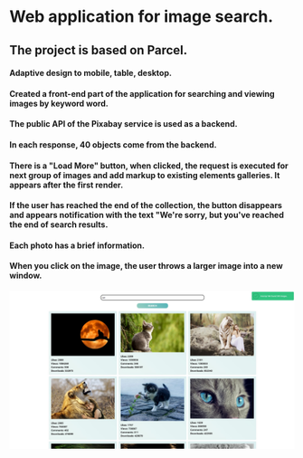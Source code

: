 # Web application for image search.

## The project is based on Parcel.

#### Adaptive design to mobile, table, desktop.

#### Created a front-end part of the application for searching and viewing images by keyword word.

#### The public API of the Pixabay service is used as a backend.

#### In each response, 40 objects come from the backend.

#### There is a "Load More" button, when clicked, the request is executed for next group of images and add markup to existing elements galleries. It appears after the first render.

#### If the user has reached the end of the collection, the button disappears and appears notification with the text "We're sorry, but you've reached the end of search results.

#### Each photo has a brief information.

#### When you click on the image, the user throws a larger image into a new window.

![images](./src/images/images-search.jpg)


